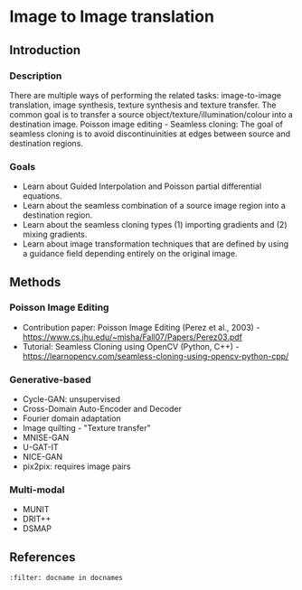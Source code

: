 # Image to Image translation

## Introduction

### Description
There are multiple ways of performing the related tasks: image-to-image translation, image synthesis, texture synthesis and texture transfer. The common goal is to transfer a source object/texture/illumination/colour into a destination image.
Poisson image editing - Seamless cloning: The goal of seamless cloning is to avoid discontinuinities at edges between source and destination regions.

### Goals
* Learn about Guided Interpolation and Poisson partial differential equations.
* Learn about the seamless combination of a source image region into a destination region.
* Learn about the seamless cloning types (1) importing gradients and (2) mixing gradients.
* Learn about image transformation techniques that are defined by using a guidance field depending entirely on the original image.


## Methods

### Poisson Image Editing
* Contribution paper: Poisson Image Editing (Perez et al., 2003) - https://www.cs.jhu.edu/~misha/Fall07/Papers/Perez03.pdf
* Tutorial: Seamless Cloning using OpenCV (Python, C++) - https://learnopencv.com/seamless-cloning-using-opencv-python-cpp/


### Generative-based
* Cycle-GAN: unsupervised
* Cross-Domain Auto-Encoder and Decoder
* Fourier domain adaptation
* Image quilting - "Texture transfer"
* MNISE-GAN 
* U-GAT-IT 
* NICE-GAN
* pix2pix: requires image pairs

### Multi-modal
* MUNIT
* DRIT++
* DSMAP


## References
```{bibliography}
:filter: docname in docnames
```